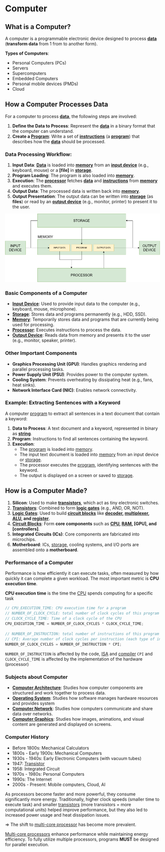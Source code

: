 # Computer

## What is a Computer?
A computer is a programmable electronic device designed to process **[data]** (**transform data** from 1 from to another form).

**Types of Computers**:
- Personal Computers (PCs)
- Servers
- Supercomputers
- Embedded Computers
- Personal mobile devices (PMDs)
- Cloud

## How a Computer Processes Data
For a computer to process **[data]**, the following steps are involved:
1. **Define the Data to Process**: Represent the **[data]** in a binary format that the computer can understand.
2. **Create a [Program][program]**: Write a set of **[instructions][instruction]** (a **[program]**) that describes how the **[data]** should be processed.

### Data Processing Workflow:
1. **Input Data**: **[Data]** is loaded into **[memory]** from an **[input device][indevice]** (e.g., keyboard, mouse) or a **[file]** in **[storage]**.
2. **Program Loading**: The program is also loaded into **[memory]**.
3. **Execution**: The **[processor]** fetches **[data]** and **[instructions][instruction]** from **[memory]** and executes them.
4. **Output Data**: The processed data is written back into **[memory]**.
5. **Output Presentation**: The output data can be written into **[storage]** (as **files**) or read by an **[output device][outdevice]** (e.g., monitor, printer) to present it to the user.

![How a Computer Processes Data](Assets/Flowcharts/HowComputerProcessData.drawio.png)

### Basic Components of a Computer
- **[Input Device][indevice]**: Used to provide input data to the computer (e.g., keyboard, mouse, microphone).
- **[Storage]**: Stores data and programs permanently (e.g., HDD, SSD).
- **[Memory]**: Temporarily stores data and programs that are currently being used for processing.
- **[Processor]**: Executes instructions to process the data.
- **[Output Device][outdevice]**: Reads data from memory and presents it to the user (e.g., monitor, speaker, printer).

### Other Important Components
- **Graphics Processing Unit (GPU)**: Handles graphics rendering and parallel processing tasks.
- **Power Supply Unit (PSU)**: Provides power to the computer system.
- **Cooling System**: Prevents overheating by dissipating heat (e.g., fans, heat sinks).
- **Network Interface Card (NIC)**: Enables network connectivity.

### Example: Extracting Sentences with a Keyword
A computer [program] to extract all sentences in a text document that contain a keyword:
1. **Data to Process**: A text document and a keyword, represented in binary as **[string]**.
2. **Program**: Instructions to find all sentences containing the keyword.
3. **Execution**:
   - The [program] is loaded into [memory].
   - The input text document is loaded into [memory] from an input device or [storage].
   - The processor executes the [program], identifying sentences with the keyword.
   - The output is displayed on a screen or saved to [storage].

## How is a Computer Made?
1. **Silicon**: Used to make **[transistors][transistor]**, which act as tiny electronic switches.
2. **[Transistors][transistor]**: Combined to form **[logic gates][logic-gate]** (e.g., AND, OR, NOT).
3. **[Logic Gates][logic-gate]**: Used to build **[circuit blocks][circuit-block]** like **[decoder], [multiplexer], [ALU], and [register]**.
4. **[Circuit Blocks][circuit-block]**: Form **core components** such as **[CPU][processor], [RAM][ram], [GPU], and [controllers]**.
5. **Integrated Circuits (ICs)**: Core components are fabricated into microchips.
6. **Motherboard**: ICs, [storage], cooling systems, and I/O ports are assembled onto a **motherboard**.

### Performance of a Computer

Performance is how efficiently it can execute tasks, often measured by how quickly it can complete a given workload.
The most important metric is **CPU execution time**.

**CPU execution time** is the time the [CPU] spends computing for a specific task

```c
// CPU_EXECUTION_TIME: CPU execution time for a program
// NUMBER_OF_CLOCK_CYCLE: total number of clock cycles of this program
// CLOCK_CYCLE_TIME: Time of a clock cycle of the CPU
CPU_EXECUTION_TIME = NUMBER_OF_CLOCK_CYCLES * CLOCK_CYCLE_TIME;

// NUMBER_OF_INSTRUCTION: total number of instructions of this program
// CPI: Average number of clock cycles per instruction (each type of instruction has different clock cycles needed to execute)
NUMBER_OF_CLOCK_CYCLES = NUMBER_OF_INSTRUCTION * CPI;
```

`NUMBER_OF_INSTRUCTION` is affected by the code, [ISA] and [compiler]
`CPI` and `CLOCK_CYCLE_TIME` is affected by the implementation of the hardware (processor)

### Subjects about Computer

- **[Computer Architecture]**: Studies how computer components are structured and work together to process data.
- **[Operating System]**:  Studies how software manages hardware resources and provides system
- **[Computer Network]**: Studies how computers communicate and share data over networks.
- **[Computer Graphics]**: Studies how images, animations, and visual content are generated and displayed on screens.

### Computer History

- Before 1800s: Mechanical Calculators
- 1800s - Early 1900s: Mechanical Computers
- 1930s - 1940s: Early Electronic Computers (with vacuum tubes)
- 1947: [Transistor]
- 1958: Integrated Circuit
- 1970s - 1980s: Personal Computers
- 1990s: The Internet
- 2000s - Present: Mobile computers, Cloud, AI

As processors become faster and more powerful, they consume significantly more energy.
Traditionally, higher clock speeds (smaller time to execute task) and smaller [transistors][transistor] (more transistors = more computational units) helped improve performance, but they also led to increased power usage and heat dissipation issues.

=> The shift to [multi-core processor][core] has become more prevalent.

[Multi-core processors][core] enhance performance while maintaining energy efficiency. To fully utilize multiple processors, programs **MUST** be designed for parallel execution.

[data]:                    General/Data/Data
[string]:                  General/Data/Text
[program]:                 General/Program/Program
[compiler]:                General/Compiler/Compiler
[instruction]:             ComputerArchitecture/Instruction/Instruction
[ISA]:                     ComputerArchitecture/ISA/ISA
[storage]:                 ComputerArchitecture/CoreComponents/Storage/Storage
[memory]:                  ComputerArchitecture/CoreComponents/Memory/Memory
[RAM]:                     ComputerArchitecture/CoreComponents/Memory/RAM
[indevice]:                ComputerArchitecture/CoreComponents/InputDevice/InputDevice
[outdevice]:               ComputerArchitecture/CoreComponents/OutputDevice/OutputDevice
[processor]:               ComputerArchitecture/CoreComponents/Processor/Processor
[CPU]:                     ComputerArchitecture/CoreComponents/Processor/Processor
[logic-gate]:              ComputerArchitecture/CoreComponents/Processor/FunctionalUnits/LogicGate
[circuit-block]:           ComputerArchitecture/CoreComponents/Processor/FunctionalUnits/CircuitBlock
[transistor]:              ComputerArchitecture/CoreComponents/Processor/FunctionalUnits/Transistor
[decoder]:                 ComputerArchitecture/CoreComponents/Processor/FunctionalUnits/Decoder
[multiplexer]:             ComputerArchitecture/CoreComponents/Processor/Components/Multiplexer
[ALU]:                     ComputerArchitecture/CoreComponents/Processor/Components/ALU
[register]:                ComputerArchitecture/CoreComponents/Processor/Components/Register
[core]:                    ComputerArchitecture/CoreComponents/Processor/Components/Core
[Computer Architecture]:   ComputerArchitecture/ComputerArchitecture
[Operating System]:        OperatingSystem/OperatingSystem
[Computer Network]:        ComputerNetwork/ComputerNetwork
[Computer Graphics]:       ComputerGraphics/ComputerGraphics